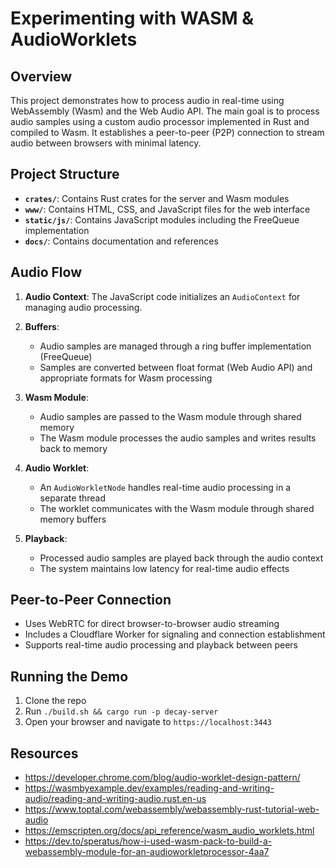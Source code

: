 # Experimenting with WASM & AudioWorklets

## Overview

This project demonstrates how to process audio in real-time using WebAssembly (Wasm) and the Web Audio API. The main goal is to process audio samples using a custom audio processor implemented in Rust and compiled to Wasm. It establishes a peer-to-peer (P2P) connection to stream audio between browsers with minimal latency.

## Project Structure

- **`crates/`**: Contains Rust crates for the server and Wasm modules
- **`www/`**: Contains HTML, CSS, and JavaScript files for the web interface
- **`static/js/`**: Contains JavaScript modules including the FreeQueue implementation
- **`docs/`**: Contains documentation and references

## Audio Flow

1. **Audio Context**: The JavaScript code initializes an `AudioContext` for managing audio processing.

2. **Buffers**:

   - Audio samples are managed through a ring buffer implementation (FreeQueue)
   - Samples are converted between float format (Web Audio API) and appropriate formats for Wasm processing

3. **Wasm Module**:

   - Audio samples are passed to the Wasm module through shared memory
   - The Wasm module processes the audio samples and writes results back to memory

4. **Audio Worklet**:

   - An `AudioWorkletNode` handles real-time audio processing in a separate thread
   - The worklet communicates with the Wasm module through shared memory buffers

5. **Playback**:
   - Processed audio samples are played back through the audio context
   - The system maintains low latency for real-time audio effects

## Peer-to-Peer Connection

- Uses WebRTC for direct browser-to-browser audio streaming
- Includes a Cloudflare Worker for signaling and connection establishment
- Supports real-time audio processing and playback between peers

## Running the Demo

1. Clone the repo
2. Run `./build.sh && cargo run -p decay-server`
3. Open your browser and navigate to `https://localhost:3443`

## Resources

- https://developer.chrome.com/blog/audio-worklet-design-pattern/
- https://wasmbyexample.dev/examples/reading-and-writing-audio/reading-and-writing-audio.rust.en-us
- https://www.toptal.com/webassembly/webassembly-rust-tutorial-web-audio
- https://emscripten.org/docs/api_reference/wasm_audio_worklets.html
- https://dev.to/speratus/how-i-used-wasm-pack-to-build-a-webassembly-module-for-an-audioworkletprocessor-4aa7
